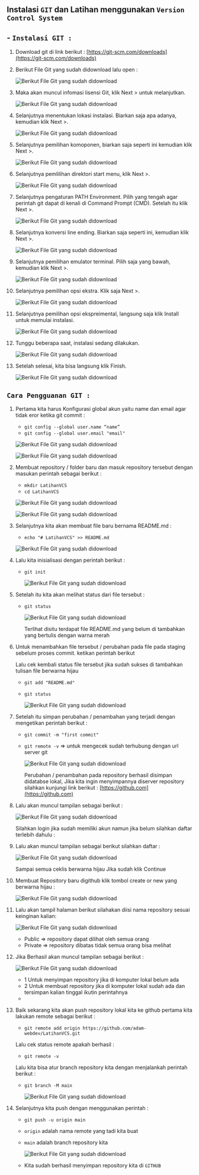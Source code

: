 
## Instalasi `GIT` dan Latihan menggunakan `Version Control System`

## - `Instalasi GIT :`

1. Download git di link berikut : [https://git-scm.com/downloads](https://git-scm.com/downloads)
2. Berikut File Git yang sudah didownload lalu open :


   ![Berikut File Git yang sudah didownload](img/install.png)

3. Maka akan muncul infomasi lisensi Git, klik Next > untuk melanjutkan.

    ![Berikut File Git yang sudah didownload](img/2.%20Informasi%20tentang%20git.JPG)


4. Selanjutnya menentukan lokasi instalasi. Biarkan saja apa adanya, kemudian klik Next >.

    ![Berikut File Git yang sudah didownload](img/3.%20Lokasi%20instal.JPG)

5. Selanjutnya pemilihan komoponen, biarkan saja seperti ini kemudian klik Next >.

    ![Berikut File Git yang sudah didownload](img/4.%20Pemilihan%20komponen.JPG)

6. Selanjutnya pemlilihan direktori start menu, klik Next >.

    ![Berikut File Git yang sudah didownload](img/5.%20pembuatan%20start%20menu.JPG)

7. Selanjutnya pengaturan PATH Environment. Pilih yang tengah agar perintah git dapat di kenali di Command Prompt (CMD). Setelah itu klik Next >.

    ![Berikut File Git yang sudah didownload](img/6.%20Path%20environment.JPG)

8. Selanjutnya konversi line ending. Biarkan saja seperti ini, kemudian klik Next >.

    ![Berikut File Git yang sudah didownload](img/7.%20konversi%20line%20ending.JPG)

9. Selanjutnya pemilihan emulator terminal. Pilih saja yang bawah, kemudian klik Next >.

    ![Berikut File Git yang sudah didownload](img/8.%20Pemilihan%20emulator%20terminal.JPG)

10. Selanjutnya pemilihan opsi ekstra. Klik saja Next >.

    ![Berikut File Git yang sudah didownload](img/9.%20Konfigurasi%20Opsi%20Ekstra.JPG)

11. Selanjutnya pemilihan opsi ekspreimental, langsung saja klik Install untuk memulai instalasi.

    ![Berikut File Git yang sudah didownload](img/10.%20Opsi%20ekperimental.JPG)

12. Tunggu beberapa saat, instalasi sedang dilakukan.

    ![Berikut File Git yang sudah didownload](img/11.%20Installing.JPG)

13. Setelah selesai, kita bisa langsung klik Finish.

    ![Berikut File Git yang sudah didownload](img/12.%20Finish.JPG)

## `Cara Pengguanan GIT :`

1. Pertama kita harus Konfigurasi global akun yaitu name dan email agar tidak eror ketika git commit :
    - `git config --global user.name “name”`
    - `git config --global user.email "email"`

     ![Berikut File Git yang sudah didownload](img/img-penggunaan-git/config%20name.png)

     ![Berikut File Git yang sudah didownload](img/img-penggunaan-git/config%20email.png)

2. Membuat repository / folder baru dan masuk repository tersebut dengan masukan perintah sebagai berikut :

    - `mkdir LatihanVCS`
    - `cd LatihanVCS`

     ![Berikut File Git yang sudah didownload](img/img-penggunaan-git/membuat%20repository%20%20folder.png)

     ![Berikut File Git yang sudah didownload](img/img-penggunaan-git/pindah%20direktori.png)

3. Selanjutnya kita akan membuat file baru bernama README.md :

    - `echo "# LatihanVCS" >> README.md`

     ![Berikut File Git yang sudah didownload](img/img-penggunaan-git/buat%20file%20baru.png)

4. Lalu kita inisialisasi dengan perintah berikut :

    - `git init`

      ![Berikut File Git yang sudah didownload](img/img-penggunaan-git/inisialisasi.png)

5. Setelah itu kita akan melihat status dari file tersebut :

    - `git status`

      ![Berikut File Git yang sudah didownload](img/img-penggunaan-git/status%20file.png)

      Terlihat disitu terdapat file README.md yang belum di tambahkan yang bertulis dengan warna merah

6. Untuk menambahkan file tersebut / perubahan pada file
   pada staging sebelum proses commit. ketikan perintah berikut

   Lalu cek kembali status file tersebut jika sudah sukses di tambahkan tulisan file berwarna hijau

    - `git add "README.md"`
    - `git status`

      ![Berikut File Git yang sudah didownload](img/img-penggunaan-git/git%20add%20readme.png)

7. Setelah itu simpan perubahan / penambahan yang terjadi dengan
   mengetikan perintah berikut :

    - `git commit -m "first commit"`
    - `git remote -v` => untuk mengecek sudah terhubung dengan url server git

      ![Berikut File Git yang sudah didownload](img/img-penggunaan-git/git%20commit.png)

      Perubahan / penambahan pada repository berhasil disimpan didatabse lokal,
      Jika kita ingin menyimpannya diserver repository
      silahkan kunjungi link berikut : [https://github.com](https://github.com)

8. Lalu akan muncul tampilan sebagai berikut :

      ![Berikut File Git yang sudah didownload](img/img-penggunaan-git/home.png)

      Silahkan login jika sudah memiliki akun namun jika belum silahkan daftar terlebih dahulu :

9. Lalu akan muncul tampilan sebagai berikut silahkan daftar :

      ![Berikut File Git yang sudah didownload](img/img-penggunaan-git/daftar%20github.png)

    Sampai semua ceklis berwarna hijau
    Jika sudah klik Continue

10. Membuat Repository baru digithub klik tombol create or new yang  berwarna hijau :

      ![Berikut File Git yang sudah didownload](img/img-penggunaan-git/new%20repo.png)

11. Lalu akan tampil halaman berikut silahakan diisi nama repository sesuai keinginan kalian:

      ![Berikut File Git yang sudah didownload](img/img-penggunaan-git/latihann.png)

    - Public => repository dapat dilihat oleh semua orang
    - Private => repository dibatas tidak semua orang bisa melihat

12. Jika Berhasil akan muncul tampilan sebagai berikut :

      ![Berikut File Git yang sudah didownload](img/img-penggunaan-git/tutor%20push.png)

    - 1 Untuk menyimpan repository jika di komputer lokal belum ada
    - 2 Untuk membuat repository jika di komputer lokal sudah ada dan tersimpan kalian tinggal ikutin perintahnya
    -
13. Baik sekarang kita akan push repository lokal kita ke github pertama kita lakukan remote sebagai berikut :

    - `git remote add origin https://github.com/adam-webdev/LatihanVCS.git`

    Lalu cek status remote apakah berhasil :

    - `git remote -v`

    Lalu kita bisa atur branch repository kita dengan menjalankah perintah berikut :

    - `git branch -M main`

      ![Berikut File Git yang sudah didownload](img/img-penggunaan-git/branch.png)

14. Selanjutnya kita push dengan menggunakan perintah  :

    - `git push -u origin main`
    - `origin` adalah nama remote yang tadi kita buat
    - `main` adalah branch repository kita

      ![Berikut File Git yang sudah didownload](img/img-penggunaan-git/push.png)

    - Kita sudah berhasil menyimpan repository kita di `GITHUB`




